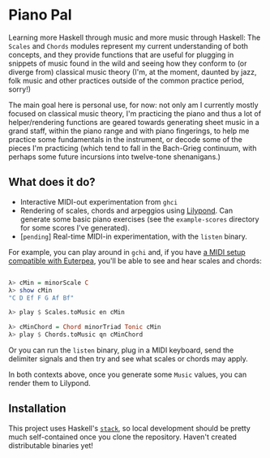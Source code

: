 # Piano Pal

Learning more Haskell through music and more music through Haskell: The `Scales` and `Chords` modules represent my current understanding of both concepts, and they provide functions that are useful for plugging in snippets of music found in the wild and seeing how they conform to (or diverge from) classical music theory (I'm, at the moment, daunted by jazz, folk music and other practices outside of the common practice period, sorry!)

The main goal here is personal use, for now: not only am I currently mostly focused on classical music theory, I'm practicing the piano and thus a lot of helper/rendering functions are geared towards generating sheet music in a grand staff, within the piano range and with piano fingerings, to help me practice some fundamentals in the instrument, or decode some of the pieces I'm practicing (which tend to fall in the Bach-Grieg continuum, with perhaps some future incursions into twelve-tone shenanigans.)

## What does it do?

- Interactive MIDI-out experimentation from `ghci`
- Rendering of scales, chords and arpeggios using [Lilypond](http://lilypond.org/doc/v2.18/Documentation/web/macos-x). Can generate some basic piano exercises (see the `example-scores` directory for some scores I've generated).
- [`pending`] Real-time MIDI-in experimentation, with the `listen` binary.


For example, you can play around in `gchi` and, if you have [a MIDI setup compatible with Euterpea](http://www.euterpea.com/euterpea/setting-up-midi/), you'll be able to see and hear scales and chords:

```haskell

λ> cMin = minorScale C
λ> show cMin
"C D Ef F G Af Bf"

λ> play $ Scales.toMusic en cMin

λ> cMinChord = Chord minorTriad Tonic cMin
λ> play $ Chords.toMusic qn cMinChord


```

Or you can run the `listen` binary, plug in a MIDI keyboard, send the delimiter signals and then try and see what scales or chords may apply. 

In both contexts above, once you generate some `Music` values, you can render them to Lilypond.


## Installation

This project uses Haskell's [`stack`](https://docs.haskellstack.org/en/stable/GUIDE/#existing-projects), so local development should be pretty much self-contained once you clone the repository. Haven't created distributable binaries yet!



